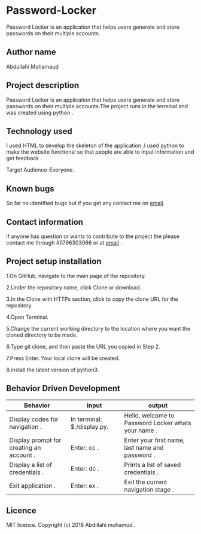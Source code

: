 # Password-Locker

Password Locker is an application that helps users generate and store passwords on their multiple accounts.

## Author name

Abdullahi Mohamaud

## Project description

Password Locker is an application that helps users generate and store passwords on their multiple accounts.The project runs in the terminal and was created using python .

## Technology used

I used HTML to develop the skeleton of the application .I used python to make the website functional so that people are able to input information and get feedback .

Target Audience-Everyone.

## Known bugs

So far no identified bugs but if you get any contact me on [email](zainkalister@gmail.com).

## Contact information

if anyone has question or wants to contribute to the project the please contact me through #0796303066 or at [email](zainkalister@gmail.com) .

## Project setup installation

1.On GitHub, navigate to the main page of the repository.

2.Under the repository name, click Clone or download.

3.In the Clone with HTTPs section, click  to copy the clone URL for the repository.

4.Open Terminal.

5.Change the current working directory to the location where you want the cloned directory to be made.

6.Type git clone, and then paste the URL you copied in Step 2.

7.Press Enter. Your local clone will be created.

8.install the latest version of python3.

## Behavior Driven Development

|Behavior|input|output|
|--------|-----|------|
|Display codes for navigation .| In terminal: $./display.py. |Hello, welcome to Password Locker  whats your name .|
|Display prompt for creating an account .|Enter: cc .|Enter your first name, last name and password .|
|Display a list of credentials .|Enter: dc .|Prints a list of saved credentials .|
|Exit application .|Enter: ex .|Exit the current navigation stage .|

## Licence

MIT licence. Copyright (c) 2018 Abdillahi mohamud .

